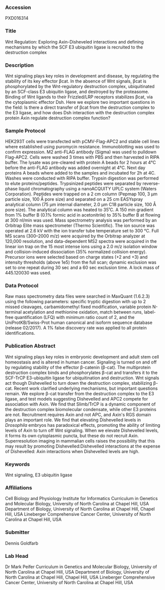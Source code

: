 ### Accession
PXD016314

### Title
Wnt Regulation: Exploring Axin-Disheveled interactions and defining mechanisms by which the SCF E3 ubiquitin ligase is recruited to the destruction complex

### Description
Wnt signaling plays key roles in development and disease, by regulating the stability of its key effector βcat.  In the absence of Wnt signals, βcat is phosphorylated by the Wnt-regulatory destruction complex, ubiquitinated by an SCF-class E3 ubiquitin ligase, and destroyed by the proteasome.  Binding of Wnt ligands to their Frizzled/LRP receptors stabilizes βcat, via the cytoplasmic effector Dsh.  Here we explore two important questions in the field:  Is there a direct transfer of βcat from the destruction complex to the E3 ligase, and how does Dsh interaction with the destruction complex protein Axin regulate destruction complex function?

### Sample Protocol
HEK293T cells were transfected with pCMV-Flag-APC2 and stable cell lines where established using puromycin resistance. Immunoblotting was used to confirm expression. M2 anti-FLAG antibody (Sigma) was used to pulldown Flag-APC2. Cells were washed 3 times with PBS and then harvested in RIPA buffer. The lysate was pre-cleared with protein A beads for 2 hours at 4°C before the anti-FLAG antibody was added overnight at 4°C. Next day proteins A beads where added to the samples and incubated for 2h at 4C. Washes were conducted with RIPA buffer. Trypsin digestion was performed to elute proteins/peptides. Trypsinized peptides were separated by reverse-phase liquid chromatography using a nanoACQUITY UPLC system (Waters Corporation). Peptides were trapped on a 2 cm column (Pepmap 100, 3 μm particle size, 100 Å pore size) and separated on a 25 cm EASYspray analytical column (75 μm internal diameter, 2.0 μm C18 particle size, 100 Å pore size). The analytical column was heated to 35˚C. A 150 min gradient from 1% buffer B (0.1% formic acid in acetonitrile) to 35% buffer B at flowing at 300 nl/min was used. Mass spectrometry analysis was performed by an Orbitrap Elite mass spectrometer (Thermo Scientific). The ion source was operated at 2.6 kV with the ion transfer tube temperature set to 300 °C. Full MS scans (300–2000 m/z) were acquired by the Orbitrap analyzer at 120,000 resolution, and data-dependent MS2 spectra were acquired in the linear ion trap on the 15 most intense ions using a 2.0 m/z isolation window and collision-induced dissociation (35% normalized collision energy). Precursor ions were selected based on charge states (+2 and +3) and intensity thresholds (above 1e5) from the full scan; dynamic exclusion was set to one repeat during 30 sec and a 60 sec exclusion time. A lock mass of 445.120030 was used.

### Data Protocol
Raw mass spectrometry data files were searched in MaxQuant (1.6.2.3) using the following parameters: specific tryptic digestion with up to 2 missed cleavages, carbamidomethyl fixed modification, variable protein N-terminal acetylation and methionine oxidation, match between runs, label-free quantification (LFQ) with minimum ratio count of 2, and the UniProtKB/Swiss-Prot human canonical and isoform sequence database (release 02/2017). A 1% false discovery rate was applied to all protein identifications.

### Publication Abstract
Wnt signaling plays key roles in embryonic development and adult stem cell homeostasis and is altered in human cancer. Signaling is turned on and off by regulating stability of the effector &#x3b2;-catenin (&#x3b2;-cat). The multiprotein destruction complex binds and phosphorylates &#x3b2;-cat and transfers it to the SCF-TrCP E3-ubiquitin ligase for ubiquitination and destruction. Wnt signals act though Dishevelled to turn down the destruction complex, stabilizing &#x3b2;-cat. Recent work clarified underlying mechanisms, but important questions remain. We explore &#x3b2;-cat transfer from the destruction complex to the E3 ligase, and test models suggesting Dishevelled and APC2 compete for association with Axin. We find that Slimb/TrCP is a dynamic component of the destruction complex biomolecular condensate, while other E3 proteins are not. Recruitment requires Axin and not APC, and Axin's RGS domain plays an important role. We find that elevating Dishevelled levels in <i>Drosophila</i> embryos has paradoxical effects, promoting the ability of limiting levels of Axin to turn off Wnt signaling. When we elevate Dishevelled levels, it forms its own cytoplasmic puncta, but these do not recruit Axin. Superresolution imaging in mammalian cells raises the possibility that this may result by promoting Dishevelled:Dishevelled interactions at the expense of Dishevelled: Axin interactions when Dishevelled levels are high.

### Keywords
Wnt signaling, E3 ubiquitin ligase

### Affiliations
Cell Biology and Physiology
Institute for Informatics
Curriculum in Genetics and Molecular Biology, University of North Carolina at Chapel Hill, USA Department of Biology, University of North Carolina at Chapel Hill, Chapel Hill, USA Lineberger Comprehensive Cancer Center, University of North Carolina at Chapel Hill, USA

### Submitter
Dennis Goldfarb

### Lab Head
Dr Mark Peifer
Curriculum in Genetics and Molecular Biology, University of North Carolina at Chapel Hill, USA Department of Biology, University of North Carolina at Chapel Hill, Chapel Hill, USA Lineberger Comprehensive Cancer Center, University of North Carolina at Chapel Hill, USA



